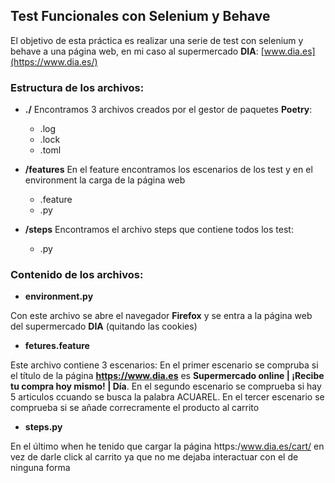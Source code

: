 ## Test Funcionales con Selenium y Behave ##
El objetivo de esta práctica es realizar una serie de test con selenium y behave a una página web, en mi caso al supermercado **DIA**: [www.dia.es](https://www.dia.es/)

### Estructura de los archivos: ###

- **./** Encontramos 3 archivos creados por el gestor de paquetes **Poetry**:
  - .log
  - .lock
  - .toml

- **/features** En el feature encontramos los escenarios de los test y en el environment la carga de la página web
  - .feature
  - .py

- **/steps** Encontramos el archivo steps que contiene todos los test: 
  - .py

### Contenido de los archivos: ###

- **environment.py**

Con este archivo se abre el navegador **Firefox** y se entra a la página web del supermercado **DIA** (quitando las cookies)

- **fetures.feature**

Este archivo contiene 3 escenarios:
En el primer escenario se compruba si el título de la página **https://www.dia.es** es **Supermercado online | ¡Recibe tu compra hoy mismo! | Día**.
En el segundo escenario se comprueba si hay 5 articulos ccuando se busca la palabra ACUAREL.
En el tercer escenario se comprueba si se añade correcramente el producto al carrito

- **steps.py**

En el último when he tenido que cargar la página https:/www.dia.es/cart/ en vez de darle click al carrito ya que no me dejaba interactuar con el de ninguna forma
